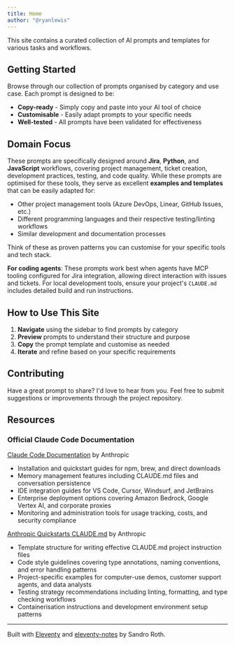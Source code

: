 ```yaml
---
title: Home
author: "@ryanlewis"
---
```


This site contains a curated collection of AI prompts and templates for various tasks and workflows.

## Getting Started

Browse through our collection of prompts organised by category and use case. Each prompt is designed to be:

- **Copy-ready** - Simply copy and paste into your AI tool of choice
- **Customisable** - Easily adapt prompts to your specific needs
- **Well-tested** - All prompts have been validated for effectiveness

## Domain Focus

These prompts are specifically designed around **Jira**, **Python**, and **JavaScript** workflows, covering project management, ticket creation, development practices, testing, and code quality. While these prompts are optimised for these tools, they serve as excellent **examples and templates** that can be easily adapted for:

- Other project management tools (Azure DevOps, Linear, GitHub Issues, etc.)
- Different programming languages and their respective testing/linting workflows
- Similar development and documentation processes

Think of these as proven patterns you can customise for your specific tools and tech stack.

**For coding agents**: These prompts work best when agents have MCP tooling configured for Jira integration, allowing direct interaction with issues and tickets. For local development tools, ensure your project's `CLAUDE.md` includes detailed build and run instructions.

## How to Use This Site

1. **Navigate** using the sidebar to find prompts by category
2. **Preview** prompts to understand their structure and purpose
3. **Copy** the prompt template and customise as needed
4. **Iterate** and refine based on your specific requirements

## Contributing

Have a great prompt to share? I'd love to hear from you. Feel free to submit suggestions or improvements through the project repository.

## Resources

### Official Claude Code Documentation

[Claude Code Documentation](https://docs.anthropic.com/en/docs/claude-code) by Anthropic
- Installation and quickstart guides for npm, brew, and direct downloads
- Memory management features including CLAUDE.md files and conversation persistence
- IDE integration guides for VS Code, Cursor, Windsurf, and JetBrains
- Enterprise deployment options covering Amazon Bedrock, Google Vertex AI, and corporate proxies
- Monitoring and administration tools for usage tracking, costs, and security compliance

[Anthropic Quickstarts CLAUDE.md](https://github.com/anthropics/anthropic-quickstarts/blob/main/CLAUDE.md) by Anthropic
- Template structure for writing effective CLAUDE.md project instruction files
- Code style guidelines covering type annotations, naming conventions, and error handling patterns
- Project-specific examples for computer-use demos, customer support agents, and data analysts
- Testing strategy recommendations including linting, formatting, and type checking workflows
- Containerisation instructions and development environment setup patterns

---

Built with [Eleventy](https://www.11ty.dev/) and [eleventy-notes](https://github.com/rothsandro/eleventy-notes) by Sandro Roth.

